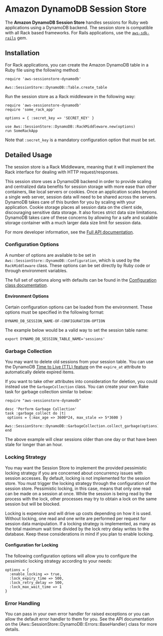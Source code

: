 # Amazon DynamoDB Session Store

The **Amazon DynamoDB Session Store** handles sessions for Ruby web applications
using a DynamoDB backend. The session store is compatible with all Rack based
frameworks. For Rails applications, use the [`aws-sdk-rails`][1] gem.

## Installation

For Rack applications, you can create the Amazon DynamoDB table in a
Ruby file using the following method:

    require 'aws-sessionstore-dynamodb'

    Aws::SessionStore::DynamoDB::Table.create_table

Run the session store as a Rack middleware in the following way:

    require 'aws-sessionstore-dynamodb'
    require 'some_rack_app'

    options = { :secret_key => 'SECRET_KEY' }

    use Aws::SessionStore::DynamoDB::RackMiddleware.new(options)
    run SomeRackApp

Note that `:secret_key` is a mandatory configuration option that must be set.

## Detailed Usage

The session store is a Rack Middleware, meaning that it will implement the Rack
interface for dealing with HTTP request/responses.

This session store uses a DynamoDB backend in order to provide scaling and
centralized data benefits for session storage with more ease than other
containers, like local servers or cookies. Once an application scales beyond
a single web server, session data will need to be shared across the servers.
DynamoDB takes care of this burden for you by scaling with your application.
Cookie storage places all session data on the client side,
discouraging sensitive data storage. It also forces strict data size
limitations. DynamoDB takes care of these concerns by allowing for a safe and
scalable storage container with a much larger data size limit for session data.

For more developer information, see the [Full API documentation][2].

### Configuration Options

A number of options are available to be set in
`Aws::SessionStore::DynamoDB::Configuration`, which is used by the
`RackMiddleware` class. These options can be set directly by Ruby code or
through environment variables.

The full set of options along with defaults can be found in the
[Configuration class documentation][3].

#### Environment Options

Certain configuration options can be loaded from the environment. These
options must be specified in the following format:

    DYNAMO_DB_SESSION_NAME-OF-CONFIGURATION-OPTION

The example below would be a valid way to set the session table name:

    export DYNAMO_DB_SESSION_TABLE_NAME='sessions'

### Garbage Collection

You may want to delete old sessions from your session table. You can use the
DynamoDB [Time to Live (TTL) feature][4] on the `expire_at` attribute to
automatically delete expired items.

If you want to take other attributes into consideration for deletion, you could
instead use the `GarbageCollection` class. You can create your own Rake task for
garbage collection similar to below:

    require "aws-sessionstore-dynamodb"

    desc 'Perform Garbage Collection'
    task :garbage_collect do |t|
     options = {:max_age => 3600*24, max_stale => 5*3600 }
     Aws::SessionStore::DynamoDB::GarbageCollection.collect_garbage(options)
    end

The above example will clear sessions older than one day or that have been
stale for longer than an hour.

### Locking Strategy

You may want the Session Store to implement the provided pessimistic locking
strategy if you are concerned about concurrency issues with session accesses.
By default, locking is not implemented for the session store. You must trigger
the locking strategy through the configuration of the session store. Pessimistic
locking, in this case, means that only one read can be made on a session at
once. While the session is being read by the process with the lock, other
processes may try to obtain a lock on the same session but will be blocked.

Locking is expensive and will drive up costs depending on how it is used.
Without locking, one read and one write are performed per request for session
data manipulation. If a locking strategy is implemented, as many as the total
maximum wait time divided by the lock retry delay writes to the database.
Keep these considerations in mind if you plan to enable locking.

#### Configuration for Locking

The following configuration options will allow you to configure the pessimistic
locking strategy according to your needs:

    options = {
      :enable_locking => true,
      :lock_expiry_time => 500,
      :lock_retry_delay => 500,
      :lock_max_wait_time => 1
    }

### Error Handling

You can pass in your own error handler for raised exceptions or you can allow
the default error handler to them for you. See the API documentation
on the {Aws::SessionStore::DynamoDB::Errors::BaseHandler} class for more
details.

[1]: https://github.com/aws/aws-sdk-rails/
[2]: https://docs.aws.amazon.com/sdk-for-ruby/aws-sessionstore-dynamodb/api/
[3]: https://docs.aws.amazon.com/sdk-for-ruby/aws-sessionstore-dynamodb/api/Aws/SessionStore/DynamoDB/Configuration.html
[4]: https://docs.aws.amazon.com/amazondynamodb/latest/developerguide/TTL.html
